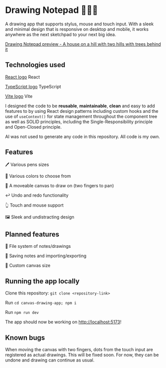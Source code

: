 # Drawing Notepad 📝👨‍🎨

A drawing app that supports stylus, mouse and touch input. With a sleek and minimal design that is responsive on desktop and mobile, it works anywhere as the next sketchpad to your next big idea.

[Drawing Notepad preview - A house on a hill with two hills with trees behind it](/canvas-drawing-app/src/assets/Drawing%20Notepad%20Preview%20Image.png)

## Technologies used

[React logo](/canvas-drawing-app/src/assets/react.svg) React

[TypeScript logo](/canvas-drawing-app/src/assets/Typescript_logo_2020.svg) TypeScript

[Vite logo](/canvas-drawing-app/src/assets/Vitejs-logo.svg) Vite

I designed the code to be **reusable**, **maintainable**, **clean** and easy to add features to by using React design patterns including custom hooks and the use of `useContext()` for state management throughout the component tree as well as SOLID principles, including the Single-Responsibility principle and Open-Closed principle. 

AI was not used to generate any code in this repository. All code is my own.

## Features

🖊️ Various pens sizes

🎨 Various colors to choose from

🤚 A moveable canvas to draw on (two fingers to pan)

↩️ Undo and redo functionality

👆 Touch and mouse support

🖼️ Sleek and undistracting design

## Planned features

📁 File system of notes/drawings

💾 Saving notes and importing/exporting 

📄 Custom canvas size

## Running the app locally

Clone this repository: `git clone <repository-link>`

Run `cd canvas-drawing-app; npm i`

Run `npm run dev`

The app should now be working on [http://localhost:5173](http://localhost:5173)!

## Known bugs

When moving the canvas with two fingers, dots from the touch input are registered as actual drawings. This will be fixed soon. For now, they can be undone and drawing can continue as usual.

